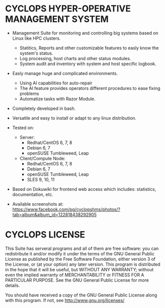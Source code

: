 # CYCLOPS HYPER-OPERATIVE MANAGEMENT SYSTEM

  - Management Suite for monitoring and controlling big systems based on Linux like HPC clusters.
    - Statitics, Reports and other customizable features to easly know the system's status.
    - Log processing, host charts and other status modules.
    - System audit and inventory with system and host specific logbook.
  - Easly manage huge and complicated environments.
    - Using AI capabilities for auto-repair 
    - The AI feature provides operators different procedures to ease fixing problems
    - Automatize tasks with Razor Module.
  - Completely developed in bash.
  - Versatile and easy to install or adapt to any linux distribution.
  
  - Tested on:
    - Server: 
        - Redhat/CentOS 6, 7, 8
        - Debian 6, 7
        - openSUSE Tumbleweed, Leap
    - Client/Compute Node: 
        - Redhat/CentOS 6, 7, 8
        - Debian 6, 7
        - openSUSE Tumbleweed, Leap
        - SLES 9, 10, 11
              
  - Based on Dokuwiki for frontend web access which includes: statistics, documentation, etc. 
  
  - Available screenshots at: https://www.facebook.com/pg/cyclopshms/photos/?tab=album&album_id=122818438292905

# CYCLOPS LICENSE 

This Suite has serveral programs and all of them are free software: 
you can redistribute it and/or modify it under the terms of the GNU General Public License as published by the Free Software Foundation, either version 3 of the License, or
(at your option) any later version.
This program is distributed in the hope that it will be useful, but WITHOUT ANY WARRANTY; 
without even the implied warranty of MERCHANTABILITY or FITNESS FOR A PARTICULAR PURPOSE.
See the GNU General Public License for more details.

You should have received a copy of the GNU General Public License  along with this program.  If not, see http://www.gnu.org/licenses/
